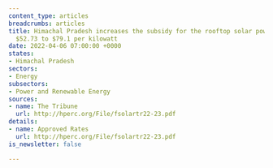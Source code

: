 ```yaml
---
content_type: articles
breadcrumbs: articles
title: Himachal Pradesh increases the subsidy for the rooftop solar power plant from
  $52.73 to $79.1 per kilowatt
date: 2022-04-06 07:00:00 +0000
states:
- Himachal Pradesh
sectors:
- Energy
subsectors:
- Power and Renewable Energy
sources:
- name: The Tribune
  url: http://hperc.org/File/fsolartr22-23.pdf
details:
- name: Approved Rates
  url: http://hperc.org/File/fsolartr22-23.pdf
is_newsletter: false

---
```

